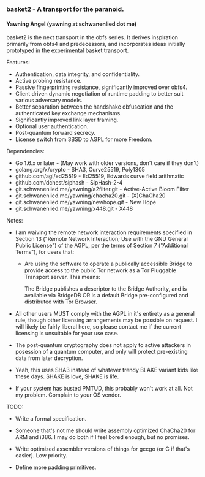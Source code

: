 ### basket2 - A transport for the paranoid.
#### Yawning Angel (yawning at schwanenlied dot me)

basket2 is the next transport in the obfs series.  It derives inspiration
primarily from obfs4 and predecessors, and incorporates ideas initially
prototyped in the experimental basket transport.

Features:

 * Authentication, data integrity, and confidentiality.
 * Active probing resistance.
 * Passive fingerprinting resistance, significantly improved over obfs4.
 * Client driven dynamic negotiation of runtime padding to better suit various
   adversary models.
 * Better separation between the handshake obfuscation and the authenticated
   key exchange mechanisms.
 * Significantly improved link layer framing.
 * Optional user authentication.
 * Post-quantum forward secrecy.
 * License switch from 3BSD to AGPL for more Freedom.

Dependencies:

 * Go 1.6.x or later - (May work with older versions, don't care if they don't)
 * golang.org/x/crypto - SHA3, Curve25519, Poly1305
 * github.com/agl/ed25519 - Ed25519, Edwards curve field arithmatic
 * github.com/dchest/siphash - SipHash-2-4
 * git.schwanenlied.me/yawning/a2filter.git - Active-Active Bloom Filter
 * git.schwanenlied.me/yawning/chacha20.git - (X)ChaCha20
 * git.schwanenlied.me/yawning/newhope.git - New Hope
 * git.schwanenlied.me/yawning/x448.git - X448

Notes:

 * I am waiving the remote network interaction requirements specified in
   Section 13 ("Remote Network Interaction; Use with the GNU General Public
   License") of the AGPL, per the terms of Section 7 ("Additional Terms"),
   for users that:

    * Are using the software to operate a publically accessible Bridge to
      provide access to the public Tor network as a Tor Pluggable Transport
      server.  This means:

        The Bridge publishes a descriptor to the Bridge Authority, and is
        available via BridgeDB OR is a default Bridge pre-configured and
        distributed with Tor Browser.

 * All other users MUST comply with the AGPL in it's entirety as a general
   rule, though other licensing arrangements may be possible on request.
   I will likely be fairly liberal here, so please contact me if the
   current licensing is unsuitable for your use case.

 * The post-quantum cryptography does not apply to active attackers in
   posession of a quantum computer, and only will protect pre-existing data
   from later decryption.

 * Yeah, this uses SHA3 instead of whatever trendy BLAKE variant kids like
   these days.  SHAKE is love, SHAKE is life.

 * If your system has busted PMTUD, this probably won't work at all.  Not my
   problem.  Complain to your OS vendor.

TODO:

 * Write a formal specification.

 * Someone that's not me should write assembly optimized ChaCha20 for ARM and
   i386.  I may do both if I feel bored enough, but no promises.

 * Write optimized assembler versions of things for gccgo (or C if that's
   easier).  Low priority.

 * Define more padding primitives.

